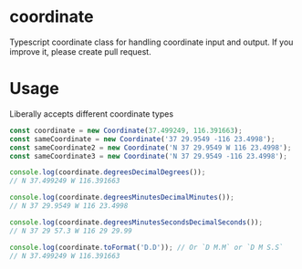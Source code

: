 # coordinate
Typescript coordinate class for handling coordinate input and output. If you improve it, please create pull request.

# Usage
Liberally accepts different coordinate types

```typescript
const coordinate = new Coordinate(37.499249, 116.391663);
const sameCoordinate = new Coordinate('37 29.9549 -116 23.4998');
const sameCoordinate2 = new Coordinate('N 37 29.9549 W 116 23.4998');
const sameCoordinate3 = new Coordinate('N 37 29.9549 -116 23.4998');

console.log(coordinate.degreesDecimalDegrees());
// N 37.499249 W 116.391663

console.log(coordinate.degreesMinutesDecimalMinutes());
// N 37 29.9549 W 116 23.4998

console.log(coordinate.degreesMinutesSecondsDecimalSeconds());
// N 37 29 57.3 W 116 29 29.99

console.log(coordinate.toFormat('D.D')); // Or `D M.M` or `D M S.S`
// N 37.499249 W 116.391663
```

